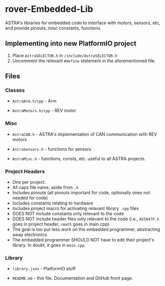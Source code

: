 # rover-Embedded-Lib

ASTRA's libraries for embedded code to interface with motors, sensors, etc, and provide pinouts, misc
constants, functions

## Implementing into new PlatformIO project

 1. Place `AstraSELECTOR.h` in `/include/AstraSELECTOR.h`
 2. Uncomment the relevant `#define` statement in the aforementioned file.

## Files

### Classes

- `AstraArm.h/cpp` - Arm

- `AstraMotors.h/cpp` - REV motor

### Misc

- `AstraCAN.h` - ASTRA's implementation of CAN communication with REV motors

- `AstraSensors.h` - functions for sensors

- `AstraMisc.h` - functions, consts, etc. useful to all ASTRA projects.

### Project Headers

- One per project.
- All caps file name, aside from `.h`
- Includes pinouts (all pinouts important for code, optionally ones not needed for code)
- Includes constants relating to hardware
- Includes project macro for activating relavant library `.cpp` files
- DOES NOT include constants only relevant to the code
- DOES NOT include header files only relevant to the code (i.e., `AS5047P.h` goes in project header, `cmath` goes in main.cpp)
- The goal is too put less work on the embedded programmer, abstracting away electronics
- The embedded programmer SHOULD NOT have to edit their project's library. In doubt, it goes in `main.cpp`.

### Library

- `library.json` - PlatformIO stuff

- `README.md` - this file. Documentation and GitHub front page.
